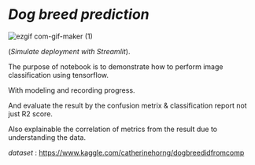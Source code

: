 # **_Dog breed prediction_**

![ezgif com-gif-maker (1)](https://user-images.githubusercontent.com/99895394/159035064-63e57043-7608-4632-aa74-b8ee8789182d.gif)

(_Simulate deployment with Streamlit_).



The purpose of notebook is to demonstrate how to perform image classification using tensorflow.

With modeling and recording progress.

And evaluate the result by the confusion metrix & classification report not just R2 score.

Also explainable the correlation of metrics from the result due to understanding the data.

_dataset_ : https://www.kaggle.com/catherinehorng/dogbreedidfromcomp

